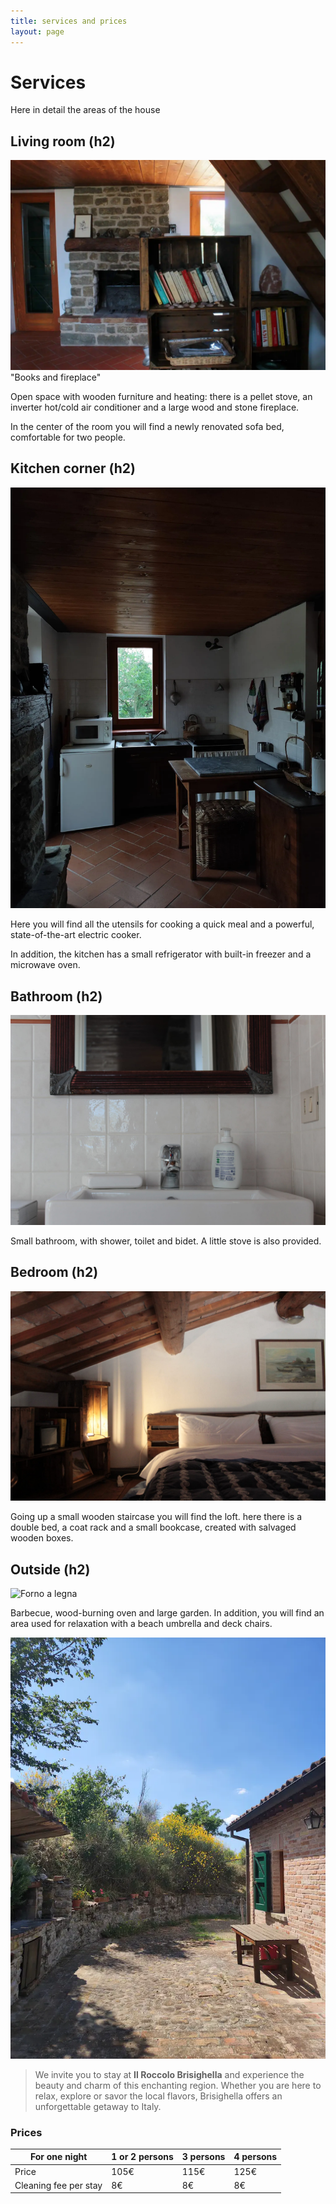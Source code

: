 ```yaml
---
title: services and prices
layout: page
---
```


# Services 

Here in detail the areas of the house

## Living room (h2)

![Living room](/assets/images/libreriavicino.jpg)"Books and fireplace"

Open space with wooden furniture and heating: there is a pellet stove, an inverter hot/cold air conditioner and a large wood and stone fireplace.

In the center of the room you will find a newly renovated sofa bed, comfortable for two people.

## Kitchen corner (h2)

![Kitchen](/assets/images/cucina5.jpg)

Here you will find all the utensils for cooking a quick meal and a powerful, state-of-the-art electric cooker.

In addition, the kitchen has a small refrigerator with built-in freezer and a microwave oven.

## Bathroom (h2)

![Sink](/assets/images/bagno.jpg)

Small bathroom, with shower, toilet and bidet. A little stove is also provided. 

## Bedroom (h2)

![Bedroom](/assets/images/cameradaletto.jpg)

Going up a small wooden staircase you will find the loft. here there is a double bed, a coat rack and a small bookcase, created with salvaged wooden boxes. 

## Outside (h2)

![Forno a legna](/assets/images/fornoalegna.jpg)

Barbecue, wood-burning oven and large garden. In addition, you will find an area used for relaxation with a beach umbrella and deck chairs.

![Garden](/assets/images/retro.jpg)

> We invite you to stay at **Il Roccolo Brisighella** and experience the beauty and charm of this enchanting region. Whether you are here to relax, explore or savor the local flavors, Brisighella offers an unforgettable getaway to Italy.

### Prices

For one night         | 1 or 2 persons        | 3 persons             | 4 persons
--------------------- | --------------------- | --------------------- | ---------------------
Price                 | 105€                  | 115€                  | 125€
Cleaning fee per stay | 8€                    | 8€                    | 8€
